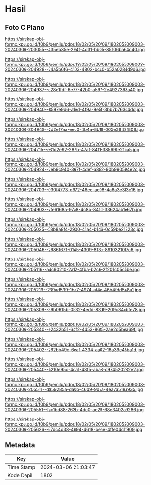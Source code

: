 # Hasil

## Foto C Plano

https://sirekap-obj-formc.kpu.go.id/f0b9/pemilu/pdpr/18/02/05/20/09/1802052009003-20240306-203055--435eb35e-294f-4d31-bb05-85106ba64c40.jpg

https://sirekap-obj-formc.kpu.go.id/f0b9/pemilu/pdpr/18/02/05/20/09/1802052009003-20240306-204928--24a5b6f6-4103-4802-bcc0-b52a0284d9d6.jpg

https://sirekap-obj-formc.kpu.go.id/f0b9/pemilu/pdpr/18/02/05/20/09/1802052009003-20240306-204937--d28e1fdf-6e77-42b0-a597-2e4927368a40.jpg

https://sirekap-obj-formc.kpu.go.id/f0b9/pemilu/pdpr/18/02/05/20/09/1802052009003-20240306-204940--8597e9d6-a1ed-4f9a-9e5f-3bb7b763c4dd.jpg

https://sirekap-obj-formc.kpu.go.id/f0b9/pemilu/pdpr/18/02/05/20/09/1802052009003-20240306-204949--2d2ef7aa-eec0-4b4a-8b18-065e3849f808.jpg

https://sirekap-obj-formc.kpu.go.id/f0b9/pemilu/pdpr/18/02/05/20/09/1802052009003-20240306-204715--e31d2e92-287b-47af-8411-38569fe21ba5.jpg

https://sirekap-obj-formc.kpu.go.id/f0b9/pemilu/pdpr/18/02/05/20/09/1802052009003-20240306-204924--2eb9c940-367f-4def-a892-90b990594e2c.jpg

https://sirekap-obj-formc.kpu.go.id/f0b9/pemilu/pdpr/18/02/05/20/09/1802052009003-20240306-204703--030f4773-d972-46ee-ac08-4a6a3e3f3c16.jpg

https://sirekap-obj-formc.kpu.go.id/f0b9/pemilu/pdpr/18/02/05/20/09/1802052009003-20240306-204903--7fe6168a-97a8-4c8b-841d-33624ab1e67b.jpg

https://sirekap-obj-formc.kpu.go.id/f0b9/pemilu/pdpr/18/02/05/20/09/1802052009003-20240306-205025--58b8a8f4-2900-41a4-b146-0c59be21823c.jpg

https://sirekap-obj-formc.kpu.go.id/f0b9/pemilu/pdpr/18/02/05/20/09/1802052009003-20240306-205046--2686f671-0145-4309-813c-89103210f7c6.jpg

https://sirekap-obj-formc.kpu.go.id/f0b9/pemilu/pdpr/18/02/05/20/09/1802052009003-20240306-205116--a4c90210-2a12-4fba-b2c6-2f201c05c5be.jpg

https://sirekap-obj-formc.kpu.go.id/f0b9/pemilu/pdpr/18/02/05/20/09/1802052009003-20240306-205219--239ad539-1ba7-4974-af4c-46b4fdd548a1.jpg

https://sirekap-obj-formc.kpu.go.id/f0b9/pemilu/pdpr/18/02/05/20/09/1802052009003-20240306-205309--39b0615b-0532-4edd-83d9-209c34cbfe78.jpg

https://sirekap-obj-formc.kpu.go.id/f0b9/pemilu/pdpr/18/02/05/20/09/1802052009003-20240306-205340--e2432b51-64f2-4d53-86f5-2ae2d5bea69f.jpg

https://sirekap-obj-formc.kpu.go.id/f0b9/pemilu/pdpr/18/02/05/20/09/1802052009003-20240306-205402--262bb49c-6eaf-4334-aa02-16a39c45ba1d.jpg

https://sirekap-obj-formc.kpu.go.id/f0b9/pemilu/pdpr/18/02/05/20/09/1802052009003-20240306-205440--5210e95c-4da1-43f5-aba8-c974520282e2.jpg

https://sirekap-obj-formc.kpu.go.id/f0b9/pemilu/pdpr/18/02/05/20/09/1802052009003-20240306-205511--d959285a-da0b-46d9-9d7a-4ea7a518a935.jpg

https://sirekap-obj-formc.kpu.go.id/f0b9/pemilu/pdpr/18/02/05/20/09/1802052009003-20240306-205551--fac1bd88-263b-4dc0-ae29-68e3402a9286.jpg

https://sirekap-obj-formc.kpu.go.id/f0b9/pemilu/pdpr/18/02/05/20/09/1802052009003-20240306-205626--67dc4d38-4694-4618-beae-4ffe04c1f909.jpg


## Metadata

| Key        | Value               |
| ---------- | ------------------- |
| Time Stamp | 2024-03-06 21:03:47 |
| Kode Dapil | 1802                |



